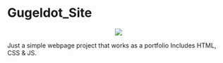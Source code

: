 # Gugeldot_Site
<p align="center">
  <img src="/icons/a.png" />
</p>
Just a simple webpage project that works as a portfolio
Includes HTML, CSS & JS.